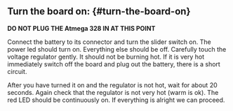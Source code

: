 ## Turn the board on: {#turn-the-board-on}

**DO NOT PLUG THE Atmega 328 IN AT THIS POINT**

Connect the battery to its connector and turn the slider switch on. The power led should turn on. Everything else should be off. Carefully touch the voltage regulator gently. It should not be burning hot. If it is very hot immediately switch off the board and plug out the battery, there is a short circuit.

After you have turned it on and the regulator is not hot, wait for about 20 seconds. Again check that the regulator is not very hot (warm is ok). The red LED should be continuously on. If everything is alright we can proceed.